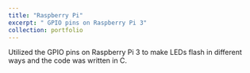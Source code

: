 ```yaml
---
title: "Raspberry Pi"
excerpt: " GPIO pins on Raspberry Pi 3" 
collection: portfolio
---
```


Utilized the GPIO pins on Raspberry Pi 3 to make LEDs flash in different ways and the code was written in C.